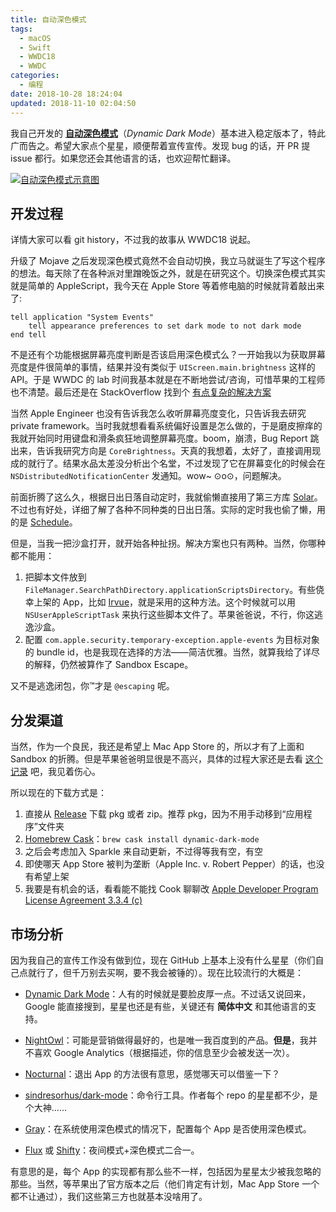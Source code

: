 ```yaml
---
title: 自动深色模式
tags:
  - macOS
  - Swift
  - WWDC18
  - WWDC
categories:
  - 编程
date: 2018-10-28 18:24:04
updated: 2018-11-10 02:04:50
---
```


我自己开发的 [**自动深色模式**](https://github.com/ApolloZhu/Dynamic-Dark-Mode)（*Dynamic Dark Mode*）基本进入稳定版本了，特此广而告之。希望大家点个星星，顺便帮着宣传宣传。发现 bug 的话，开 PR 提 issue 都行。如果您还会其他语言的话，也欢迎帮忙翻译。

[![自动深色模式示意图](https://user-images.githubusercontent.com/10842684/54065607-56c22a80-41f1-11e9-95e6-7100e297d591.PNG)](https://github.com/ApolloZhu/Dynamic-Dark-Mode)

<!-- more -->

## 开发过程

详情大家可以看 git history，不过我的故事从 WWDC18 说起。

升级了 Mojave 之后发现深色模式竟然不会自动切换，我立马就诞生了写这个程序的想法。每天除了在各种派对里蹭晚饭之外，就是在研究这个。切换深色模式其实就是简单的 AppleScript，我今天在 Apple Store 等着修电脑的时候就背着敲出来了:

```applescript
tell application "System Events"
	tell appearance preferences to set dark mode to not dark mode
end tell
```

不是还有个功能根据屏幕亮度判断是否该启用深色模式么？一开始我以为获取屏幕亮度是件很简单的事情，结果并没有类似于 `UIScreen.main.brightness` 这样的 API。于是 WWDC 的 lab 时间我基本就是在不断地尝试/咨询，可惜苹果的工程师也不清楚。最后还是在 StackOverflow 找到个 [有点复杂的解决方案](https://stackoverflow.com/questions/3239749/programmatically-change-mac-display-brightness)

当然 Apple Engineer 也没有告诉我怎么收听屏幕亮度变化，只告诉我去研究 private framework。当时我就想看看系统偏好设置是怎么做的，于是磨皮擦痒的我就开始同时用键盘和滑条疯狂地调整屏幕亮度。boom，崩溃，Bug Report 跳出来，告诉我研究方向是 `CoreBrightness`。天真的我想着，太好了，直接调用现成的就行了。结果水品太差没分析出个名堂，不过发现了它在屏幕变化的时候会在 `NSDistributedNotificationCenter` 发通知。wow~ ⊙o⊙，问题解决。

前面折腾了这么久，根据日出日落自动定时，我就偷懒直接用了第三方库 [Solar](https://github.com/ceeK/Solar)。不过也有好处，详细了解了各种不同种类的日出日落。实际的定时我也偷了懒，用的是 [Schedule](https://github.com/jianstm/Schedule)。

但是，当我一把沙盒打开，就开始各种扯拐。解决方案也只有两种。当然，你哪种都不能用：

1. 把脚本文件放到 `FileManager.SearchPathDirectory.applicationScriptsDirectory`。有些侥幸上架的 App，比如 [Irvue](https://itunes.apple.com/app/id1039633667)，就是采用的这种方法。这个时候就可以用 `NSUserAppleScriptTask` 来执行这些脚本文件了。苹果爸爸说，不行，你这逃逸沙盒。
2. 配置 `com.apple.security.temporary-exception.apple-events` 为目标对象的 bundle id，也是我现在选择的方法——简洁优雅。当然，就算我给了详尽的解释，仍然被算作了 Sandbox Escape。

又不是逃逸闭包，你™才是 `@escaping` 呢。

## 分发渠道

当然，作为一个良民，我还是希望上 Mac App Store 的，所以才有了上面和 Sandbox 的折腾。但是苹果爸爸明显很是不高兴，具体的过程大家还是去看 [这个记录](https://github.com/ApolloZhu/Dynamic-Dark-Mode/issues/10) 吧，我见着伤心。

所以现在的下载方式是：

1. 直接从 [Release](https://github.com/ApolloZhu/Dynamic-Dark-Mode/releases) 下载 pkg 或者 zip。推荐 pkg，因为不用手动移到“应用程序”文件夹
2. [Homebrew Cask](https://brew.sh/)：`brew cask install dynamic-dark-mode`
3. 之后会考虑加入 Sparkle 来自动更新，不过得等我有空，有空
4. 即使哪天 App Store 被判为垄断（Apple Inc. v. Robert Pepper）的话，也没有希望上架
5. 我要是有机会的话，看看能不能找 Cook 聊聊改 [Apple Developer Program License Agreement 3.3.4 (c)](https://download.developer.apple.com/Documentation/License_Agreements__Apple_Developer_Program/Apple_Developer_Program_License_Agreement_20181019.pdf)

## 市场分析

因为我自己的宣传工作没有做到位，现在 GitHub 上基本上没有什么星星（你们自己点就行了，但千万别去买啊，要不我会被锤的）。现在比较流行的大概是：

- [Dynamic Dark Mode](https://github.com/ApolloZhu/Dynamic-Dark-Mode)：人有的时候就是要脸皮厚一点。不过话又说回来，Google 能直接搜到，星星也还是有些，关键还有 **简体中文** 和其他语言的支持。

- [NightOwl](https://nightowl.kramser.xyz/)：可能是营销做得最好的，也是唯一我百度到的产品。**但是**，我并不喜欢 Google Analytics（根据描述，你的信息至少会被发送一次）。
- [Nocturnal](https://github.com/HarshilShah/Nocturnal)：退出 App 的方法很有意思，感觉哪天可以借鉴一下？
- [sindresorhus/dark-mode](https://github.com/sindresorhus/dark-mode)：命令行工具。作者每个 repo 的星星都不少，是个大神……
- [Gray](https://github.com/zenangst/Gray)：在系统使用深色模式的情况下，配置每个 App 是否使用深色模式。
- [Flux](https://justgetflux.com/) 或 [Shifty](https://github.com/thompsonate/Shifty)：夜间模式+深色模式二合一。

有意思的是，每个 App 的实现都有那么些不一样，包括因为星星太少被我忽略的那些。当然，等苹果出了官方版本之后（他们肯定有计划，Mac App Store 一个都不让通过），我们这些第三方也就基本没啥用了。
